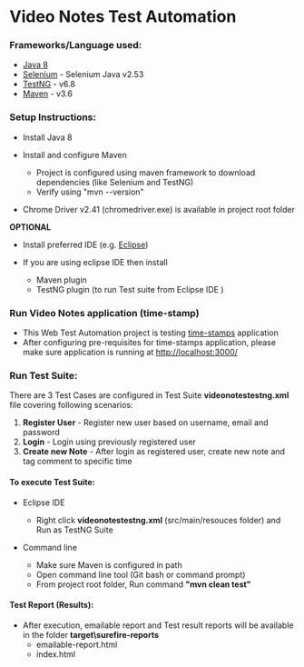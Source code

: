 # Video Notes Test Automation

### Frameworks/Language used:
- [Java 8](https://www.oracle.com/java/technologies/java8.html)
- [Selenium](https://www.selenium.dev/) - Selenium Java v2.53
- [TestNG](https://testng.org/doc/index.html) - v6.8
- [Maven](https://maven.apache.org/) - v3.6

### Setup Instructions:
- Install Java 8

- Install and configure Maven
    - Project is configured using maven framework to download dependencies (like Selenium and TestNG)
    - Verify using "mvn --version"

- Chrome Driver v2.41 (chromedriver.exe) is available in project root folder

**OPTIONAL**   
- Install preferred IDE (e.g. [Eclipse](https://www.eclipse.org/))

- If you are using eclipse IDE then install
    - Maven plugin
    - TestNG plugin (to run Test suite from Eclipse IDE )

### Run Video Notes application (time-stamp)
- This Web Test Automation project is testing [time-stamps](https://github.com/LoganBresnahan/time-stamps) application
- After configuring pre-requisites for time-stamps application, please make sure application is running at [http://localhost:3000/](http://localhost:3000/)

### Run Test Suite:

There are 3 Test Cases are configured in Test Suite **videonotestestng.xml** file covering following scenarios:
1. **Register User** - Register new user based on username, email and password
2. **Login** - Login using previously registered user
3. **Create new Note** - After login as registered user, create new note and tag comment to specific time

#### To execute Test Suite:

- Eclipse IDE
    - Right click **videonotestestng.xml** (src/main/resouces folder) and Run as TestNG Suite
    

- Command line
    - Make sure Maven is configured in path
    - Open command line tool (Git bash or command prompt)
    - From project root folder, Run command **"mvn clean test"**
     
#### Test Report (Results):
- After execution, emailable report and Test result reports will be available in the folder **target\surefire-reports** 
    - emailable-report.html
    - index.html

